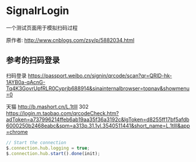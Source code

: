 # SignalrLogin
一个测试页面用于模拟扫码过程

原作者:
http://www.cnblogs.com/zsy/p/5882034.html



## 参考的扫码登录
扫码登录
https://passport.weibo.cn/signin/qrcode/scan?qr=QRID-hk-1AYB0a-qAcnG-Tq4K3GovrUpfRLR0Cyprjb688914&sinainternalbrowser=topnav&showmenu=0



天猫
http://b.mashort.cn/L.1tllI
302
https://login.m.taobao.com/qrcodeCheck.htm?adToken=a737996214ffeb6ab19aa35f36a3192c&lgToken=d8255ff17bf5afdb6000250b2468eabc&spm=a313p.31.1yl.3540511441&short_name=L.1tllI&app=chrome


``` JavaScript
// Start the connection
$.connection.hub.logging = true;
$.connection.hub.start().done(init);

```



